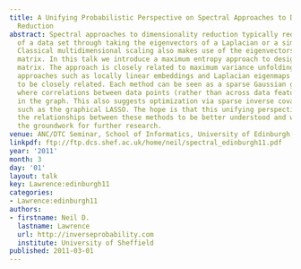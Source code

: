 ```yaml
---
title: A Unifying Probabilistic Perspective on Spectral Approaches to Dimensionality
  Reduction
abstract: Spectral approaches to dimensionality reduction typically reduce the dimensionality
  of a data set through taking the eigenvectors of a Laplacian or a similarity matrix.
  Classical multidimensional scaling also makes use of the eigenvectors of a similarity
  matrix. In this talk we introduce a maximum entropy approach to designing this similarity
  matrix. The approach is closely related to maximum variance unfolding. Other spectral
  approaches such as locally linear embeddings and Laplacian eigenmaps also turn out
  to be closely related. Each method can be seen as a sparse Gaussian graphical model
  where correlations between data points (rather than across data features) are specified
  in the graph. This also suggests optimization via sparse inverse covariance techniques
  such as the graphical LASSO. The hope is that this unifying perspective will allow
  the relationships between these methods to be better understood and will also provide
  the groundwork for further research.
venue: ANC/DTC Seminar, School of Informatics, University of Edinburgh, U.K.
linkpdf: ftp://ftp.dcs.shef.ac.uk/home/neil/spectral_edinburgh11.pdf
year: '2011'
month: 3
day: '01'
layout: talk
key: Lawrence:edinburgh11
categories:
- Lawrence:edinburgh11
authors:
- firstname: Neil D.
  lastname: Lawrence
  url: http://inverseprobability.com
  institute: University of Sheffield
published: 2011-03-01
---
```

